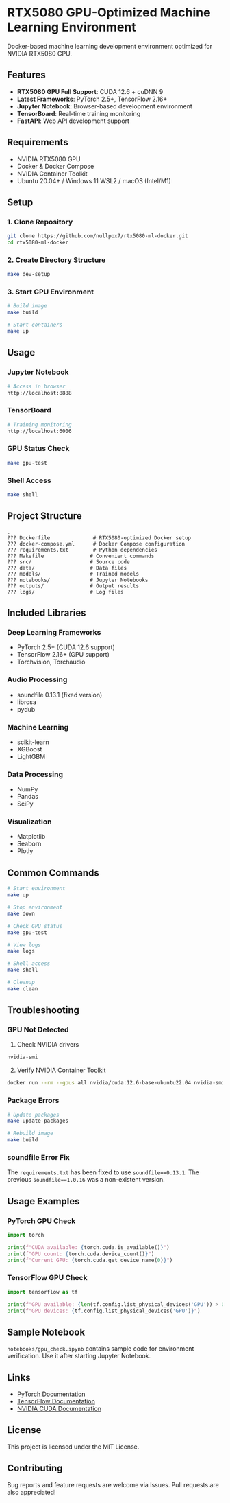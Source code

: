 # RTX5080 GPU-Optimized Machine Learning Environment

Docker-based machine learning development environment optimized for NVIDIA RTX5080 GPU.

## Features

- **RTX5080 GPU Full Support**: CUDA 12.6 + cuDNN 9
- **Latest Frameworks**: PyTorch 2.5+, TensorFlow 2.16+
- **Jupyter Notebook**: Browser-based development environment
- **TensorBoard**: Real-time training monitoring
- **FastAPI**: Web API development support

## Requirements

- NVIDIA RTX5080 GPU
- Docker & Docker Compose
- NVIDIA Container Toolkit
- Ubuntu 20.04+ / Windows 11 WSL2 / macOS (Intel/M1)

## Setup

### 1. Clone Repository

```bash
git clone https://github.com/nullpox7/rtx5080-ml-docker.git
cd rtx5080-ml-docker
```

### 2. Create Directory Structure

```bash
make dev-setup
```

### 3. Start GPU Environment

```bash
# Build image
make build

# Start containers
make up
```

## Usage

### Jupyter Notebook

```bash
# Access in browser
http://localhost:8888
```

### TensorBoard

```bash
# Training monitoring
http://localhost:6006
```

### GPU Status Check

```bash
make gpu-test
```

### Shell Access

```bash
make shell
```

## Project Structure

```
.
??? Dockerfile              # RTX5080-optimized Docker setup
??? docker-compose.yml      # Docker Compose configuration
??? requirements.txt        # Python dependencies
??? Makefile               # Convenient commands
??? src/                   # Source code
??? data/                  # Data files
??? models/                # Trained models
??? notebooks/             # Jupyter Notebooks
??? outputs/               # Output results
??? logs/                  # Log files
```

## Included Libraries

### Deep Learning Frameworks
- PyTorch 2.5+ (CUDA 12.6 support)
- TensorFlow 2.16+ (GPU support)
- Torchvision, Torchaudio

### Audio Processing
- soundfile 0.13.1 (fixed version)
- librosa
- pydub

### Machine Learning
- scikit-learn
- XGBoost
- LightGBM

### Data Processing
- NumPy
- Pandas
- SciPy

### Visualization
- Matplotlib
- Seaborn
- Plotly

## Common Commands

```bash
# Start environment
make up

# Stop environment
make down

# Check GPU status
make gpu-test

# View logs
make logs

# Shell access
make shell

# Cleanup
make clean
```

## Troubleshooting

### GPU Not Detected

1. Check NVIDIA drivers
```bash
nvidia-smi
```

2. Verify NVIDIA Container Toolkit
```bash
docker run --rm --gpus all nvidia/cuda:12.6-base-ubuntu22.04 nvidia-smi
```

### Package Errors

```bash
# Update packages
make update-packages

# Rebuild image
make build
```

### soundfile Error Fix

The `requirements.txt` has been fixed to use `soundfile==0.13.1`.
The previous `soundfile==1.0.16` was a non-existent version.

## Usage Examples

### PyTorch GPU Check

```python
import torch

print(f"CUDA available: {torch.cuda.is_available()}")
print(f"GPU count: {torch.cuda.device_count()}")
print(f"Current GPU: {torch.cuda.get_device_name(0)}")
```

### TensorFlow GPU Check

```python
import tensorflow as tf

print(f"GPU available: {len(tf.config.list_physical_devices('GPU')) > 0}")
print(f"GPU devices: {tf.config.list_physical_devices('GPU')}")
```

## Sample Notebook

`notebooks/gpu_check.ipynb` contains sample code for environment verification.
Use it after starting Jupyter Notebook.

## Links

- [PyTorch Documentation](https://pytorch.org/docs/)
- [TensorFlow Documentation](https://www.tensorflow.org/api_docs)
- [NVIDIA CUDA Documentation](https://docs.nvidia.com/cuda/)

## License

This project is licensed under the MIT License.

## Contributing

Bug reports and feature requests are welcome via Issues.
Pull requests are also appreciated!